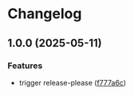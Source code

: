 # Changelog

## 1.0.0 (2025-05-11)


### Features

* trigger release-please ([f777a6c](https://github.com/Viper373/LOL-DeepWinPredictor/commit/f777a6c7f7b4f4ee4126f0b5fda945d856f039f2))
